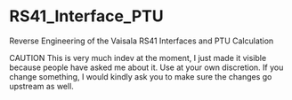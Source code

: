 # RS41_Interface_PTU
Reverse Engineering of the Vaisala RS41 Interfaces and PTU Calculation

CAUTION This is very much indev at the moment, I just made it visible because people have asked me about it. Use at your own discretion. If you change something, I would kindly ask you to make sure the changes go upstream as well.
